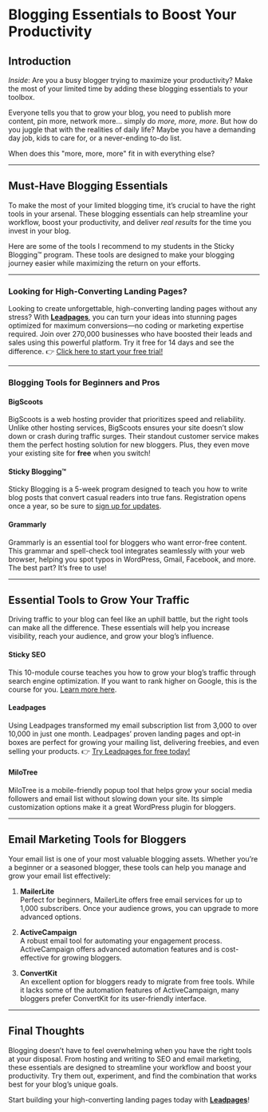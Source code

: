 # Blogging Essentials to Boost Your Productivity

## Introduction

*Inside*: Are you a busy blogger trying to maximize your productivity? Make the most of your limited time by adding these blogging essentials to your toolbox. 

Everyone tells you that to grow your blog, you need to publish more content, pin more, network more... simply do *more, more, more*. But how do you juggle that with the realities of daily life? Maybe you have a demanding day job, kids to care for, or a never-ending to-do list.

When does this "more, more, more" fit in with everything else?

---

## Must-Have Blogging Essentials

To make the most of your limited blogging time, it’s crucial to have the right tools in your arsenal. These blogging essentials can help streamline your workflow, boost your productivity, and deliver *real results* for the time you invest in your blog.

Here are some of the tools I recommend to my students in the Sticky Blogging™ program. These tools are designed to make your blogging journey easier while maximizing the return on your efforts.

---

### Looking for High-Converting Landing Pages? 

Looking to create unforgettable, high-converting landing pages without any stress? With **[Leadpages](https://bit.ly/LEadPages)**, you can turn your ideas into stunning pages optimized for maximum conversions—no coding or marketing expertise required. Join over 270,000 businesses who have boosted their leads and sales using this powerful platform. Try it free for 14 days and see the difference. 👉 [Click here to start your free trial!](https://bit.ly/LEadPages)

---

### Blogging Tools for Beginners and Pros

#### **BigScoots**
BigScoots is a web hosting provider that prioritizes speed and reliability. Unlike other hosting services, BigScoots ensures your site doesn’t slow down or crash during traffic surges. Their standout customer service makes them the perfect hosting solution for new bloggers. Plus, they even move your existing site for **free** when you switch!

#### **Sticky Blogging™**
Sticky Blogging is a 5-week program designed to teach you how to write blog posts that convert casual readers into true fans. Registration opens once a year, so be sure to [sign up for updates](https://stickyblogging.com/contact/).

#### **Grammarly**
Grammarly is an essential tool for bloggers who want error-free content. This grammar and spell-check tool integrates seamlessly with your web browser, helping you spot typos in WordPress, Gmail, Facebook, and more. The best part? It’s free to use!

---

## Essential Tools to Grow Your Traffic

Driving traffic to your blog can feel like an uphill battle, but the right tools can make all the difference. These essentials will help you increase visibility, reach your audience, and grow your blog’s influence.

#### **Sticky SEO**
This 10-module course teaches you how to grow your blog’s traffic through search engine optimization. If you want to rank higher on Google, this is the course for you. [Learn more here](https://stickyblogging.com/grow-seo).

#### **Leadpages**
Using Leadpages transformed my email subscription list from 3,000 to over 10,000 in just one month. Leadpages’ proven landing pages and opt-in boxes are perfect for growing your mailing list, delivering freebies, and even selling your products. 👉 [Try Leadpages for free today!](https://bit.ly/LEadPages)

#### **MiloTree**
MiloTree is a mobile-friendly popup tool that helps grow your social media followers and email list without slowing down your site. Its simple customization options make it a great WordPress plugin for bloggers.

---

## Email Marketing Tools for Bloggers

Your email list is one of your most valuable blogging assets. Whether you’re a beginner or a seasoned blogger, these tools can help you manage and grow your email list effectively:

1. **MailerLite**  
   Perfect for beginners, MailerLite offers free email services for up to 1,000 subscribers. Once your audience grows, you can upgrade to more advanced options.

2. **ActiveCampaign**  
   A robust email tool for automating your engagement process. ActiveCampaign offers advanced automation features and is cost-effective for growing bloggers.

3. **ConvertKit**  
   An excellent option for bloggers ready to migrate from free tools. While it lacks some of the automation features of ActiveCampaign, many bloggers prefer ConvertKit for its user-friendly interface.

---

## Final Thoughts

Blogging doesn’t have to feel overwhelming when you have the right tools at your disposal. From hosting and writing to SEO and email marketing, these essentials are designed to streamline your workflow and boost your productivity. Try them out, experiment, and find the combination that works best for your blog’s unique goals.

Start building your high-converting landing pages today with **[Leadpages](https://bit.ly/LEadPages)**!
